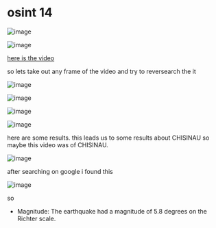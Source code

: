 # osint 14

![image](https://github.com/nikunjagarwal17/BanditOverTheWire/assets/144536875/db880a81-f07e-4a48-8643-9c2e6320796a)


![image](https://github.com/nikunjagarwal17/BanditOverTheWire/assets/144536875/93fe69cc-f28e-4fc2-825a-2d603ff67651)


[here is the video](https://youtu.be/myTG1LpMN7g)

so lets take out any frame of the video and try to reversearch the it

![image](https://github.com/nikunjagarwal17/BanditOverTheWire/assets/144536875/f097715a-fdd1-45c2-b465-f382b1879b01)

![image](https://github.com/nikunjagarwal17/BanditOverTheWire/assets/144536875/597a9828-331c-4668-b1ee-e2ef5f6848c1)

![image](https://github.com/nikunjagarwal17/BanditOverTheWire/assets/144536875/98bdea10-6dc4-472e-bd05-41522eb5b08f)

![image](https://github.com/nikunjagarwal17/BanditOverTheWire/assets/144536875/3f5b0a81-6742-48d1-be96-7d8a68855926)


here are some results.
this leads us to some results about CHISINAU so maybe this video was of CHISINAU.

![image](https://github.com/nikunjagarwal17/BanditOverTheWire/assets/144536875/7c1955e5-4b65-4e3a-b3f5-728fa1ae7a08)

after searching on google i found this 

![image](https://github.com/nikunjagarwal17/BanditOverTheWire/assets/144536875/d328e26e-33f1-4461-b2f4-38bc7a3bda98)

so 
- Magnitude: The earthquake had a magnitude of 5.8 degrees on the Richter scale.




